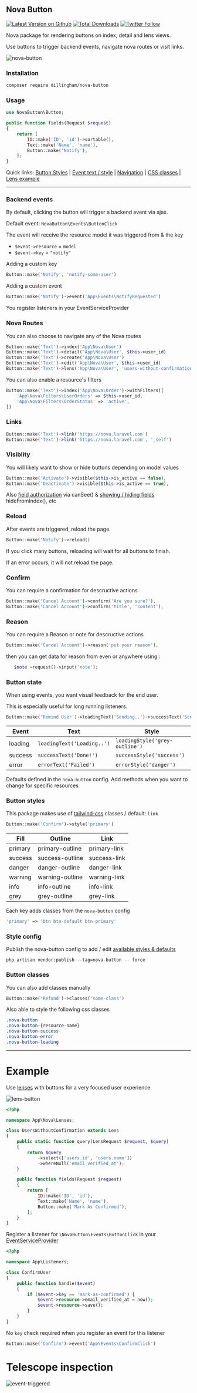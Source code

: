 ## Nova Button

[![Latest Version on Github](https://img.shields.io/github/release/dillingham/nova-button.svg?style=flat-square)](https://packagist.org/packages/dillingham/nova-button)
[![Total Downloads](https://img.shields.io/packagist/dt/dillingham/nova-button.svg?style=flat-square)](https://packagist.org/packages/dillingham/nova-button) [![Twitter Follow](https://img.shields.io/twitter/follow/dillinghammm?color=%231da1f1&label=Twitter&logo=%231da1f1&logoColor=%231da1f1&style=flat-square)](https://twitter.com/dillinghammm)

Nova package for rendering buttons on index, detail and lens views.

Use buttons to trigger backend events, navigate nova routes or visit links.

![nova-button](https://user-images.githubusercontent.com/29180903/50742708-dffeb600-11dc-11e9-9eed-36f42166c7c4.png)

### Installation

```bash
composer require dillingham/nova-button
```

### Usage

```php
use NovaButton\Button;
```
```php
public function fields(Request $request)
{
    return [
        ID::make('ID', 'id')->sortable(),
        Text::make('Name', 'name'),
        Button::make('Notify'),
    ];
}
```

Quick links: [Button Styles](https://github.com/dillingham/nova-button#button-styles) | [Event text / style](https://github.com/dillingham/nova-button#button-state) | [Navigation](https://github.com/dillingham/nova-button#button-navigation) | [CSS classes](https://github.com/dillingham/nova-button#button-classes) | [Lens example](https://github.com/dillingham/nova-button#example)

---

### Backend events

By default, clicking the button will trigger a backend event via ajax.

Default event: `NovaButton\Events\ButtonClick`

The event will receive the resource model it was triggered from & the key

- `$event->resource` = `model`
- `$event->key` = `"notify"`

Adding a custom key

```php
Button::make('Notify', 'notify-some-user')
```
Adding a custom event
```php
Button::make('Notify')->event('App\Events\NotifyRequested')
```

You register listeners in your EventServiceProvider

### Nova Routes

You can also choose to navigate any of the Nova routes

```php
Button::make('Text')->index('App\Nova\User')
Button::make('Text')->detail('App\Nova\User', $this->user_id)
Button::make('Text')->create('App\Nova\User')
Button::make('Text')->edit('App\Nova\User', $this->user_id)
Button::make('Text')->lens('App\Nova\User', 'users-without-confirmation')
```
You can also enable a resource's filters 
```php
Button::make('Text')->index('App\Nova\Order')->withFilters([
    'App\Nova\Filters\UserOrders' => $this->user_id,
    'App\Nova\Filters\OrderStatus' => 'active',
])
```

### Links
```php
Button::make('Text')->link('https://nova.laravel.com')
Button::make('Text')->link('https://nova.laravel.com', '_self')
```

### Visiblity

You will likely want to show or hide buttons depending on model values
```php
Button::make('Activate')->visible($this->is_active == false),
Button::make('Deactivate')->visible($this->is_active == true),
```

Also [field authorization](https://nova.laravel.com/docs/1.0/resources/authorization.html#fields) via canSee() & [showing / hiding fields](https://nova.laravel.com/docs/1.0/resources/fields.html#showing-hiding-fields) hideFromIndex(), etc

### Reload
After events are triggered, reload the page. 

```php
Button::make('Notify')->reload()
```
If you click many buttons, reloading will wait for all buttons to finish.

If an error occurs, it will not reload the page.


### Confirm
You can require a confirmation for descructive actions

```php
Button::make('Cancel Account')->confirm('Are you sure?'),
Button::make('Cancel Account')->confirm('title', 'content'),
```
### Reason
You can require a Reason or note for descructive actions

```php
Button::make('Cancel Account')->reason('put your reason'),
```
then you can get data for reason from even or anywhere using : 

```php
   $note =request()->input('note');
```
### Button state
When using events, you want visual feedback for the end user.

This is especially useful for long running listeners.

```php
Button::make('Remind User')->loadingText('Sending..')->successText('Sent!')
```

| Event | Text | Style |
| -- | -- | -- |
| loading | `loadingText('Loading..')` | `loadingStyle('grey-outline')` |
| success | `successText('Done!')` | `successStyle('success')` |
| error | `errorText('Failed')` | `errorStyle('danger')` |

Defaults defined in the `nova-button` config. Add methods when you want to change for specific resources


### Button styles

This package makes use of [tailwind-css](https://tailwindcss.com) classes / default: `link`

```php
Button::make('Confirm')->style('primary')
```

| Fill  | Outline | Link |
|---|---|---|
| primary | primary-outline | primary-link |
| success | success-outline | success-link |
| danger | danger-outline | danger-link |
| warning | warning-outline | warning-link |
| info | info-outline | info-link |
| grey | grey-outline | grey-link |

Each key adds classes from the `nova-button` config
```php
'primary' => 'btn btn-default btn-primary'
```

### Style config
Publish the nova-button config to add / edit [available styles & defaults](https://github.com/dillingham/nova-button/blob/master/config/nova-button.php) 
```
php artisan vendor:publish --tag=nova-button -- force
```

### Button classes

You can also add classes manually

```php
Button::make('Refund')->classes('some-class')
```
Also able to style the following css classes

```css
.nova-button
.nova-button-{resource-name}
.nova-button-success
.nova-button-error
.nova-button-loading
```

---

# Example

Use [lenses](https://nova.laravel.com/docs/1.0/lenses/defining-lenses.html) with buttons for a very focused user experience 

![lens-button](https://user-images.githubusercontent.com/29180903/50742642-31f30c00-11dc-11e9-96c2-e0534e963aed.png)

```php
<?php

namespace App\Nova\Lenses;

class UsersWithoutConfirmation extends Lens
{
    public static function query(LensRequest $request, $query)
    {
        return $query
            ->select(['users.id', 'users.name'])
            ->whereNull('email_verified_at');
    }

    public function fields(Request $request)
    {
        return [
            ID::make('ID', 'id'),
            Text::make('Name', 'name'),
            Button::make('Mark As Confirmed'),
        ];
    }
}
```
Register a listener for `\NovaButton\Events\ButtonClick` in your [EventServiceProvider](https://laravel.com/docs/5.7/events)
```php
<?php

namespace App\Listeners;

class ConfirmUser
{
    public function handle($event)
    {
        if ($event->key == 'mark-as-confirmed') {
            $event->resource->email_verified_at = now();
            $event->resource->save();
        }
    }
}
```
No `key` check required when you register an event for this listener

```php
Button::make('Confirm')->event('App\Events\ConfirmClick')
```

# Telescope inspection

![event-triggered](https://user-images.githubusercontent.com/29180903/50742633-1a1b8800-11dc-11e9-8a2d-5ec70d3fcae4.png)
